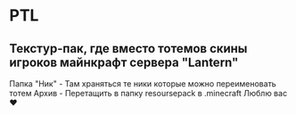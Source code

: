 # PTL
Текстур-пак, где вместо тотемов скины игроков майнкрафт сервера "Lantern"
--------------
Папка "Ник" - Там храняться те ники которые можно переименовать тотем
Архив - Перетащить в папку resoursepack в .minecraft
Люблю вас ♥
